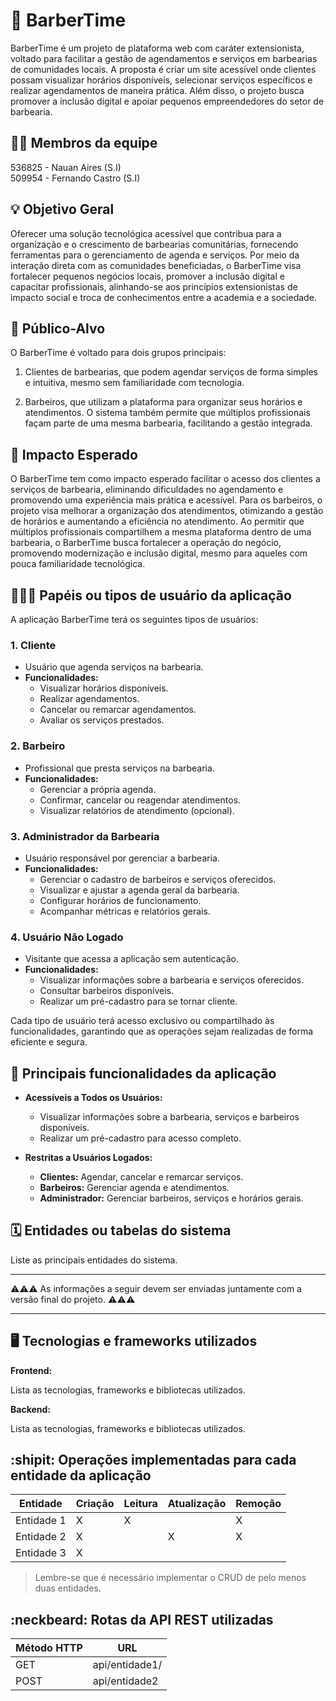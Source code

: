 # :checkered_flag: BarberTime

BarberTime é um projeto de plataforma web com caráter extensionista, voltado para facilitar a gestão de agendamentos e serviços em barbearias de comunidades locais. A proposta é criar um site acessível onde clientes possam visualizar horários disponíveis, selecionar serviços específicos e realizar agendamentos de maneira prática. Além disso, o projeto busca promover a inclusão digital e apoiar pequenos empreendedores do setor de barbearia.

## :technologist: Membros da equipe

536825 - Nauan Aires (S.I)  
509954 - Fernando Castro (S.I)

## :bulb: Objetivo Geral

Oferecer uma solução tecnológica acessível que contribua para a organização e o crescimento de barbearias comunitárias, fornecendo ferramentas para o gerenciamento de agenda e serviços. Por meio da interação direta com as comunidades beneficiadas, o BarberTime visa fortalecer pequenos negócios locais, promover a inclusão digital e capacitar profissionais, alinhando-se aos princípios extensionistas de impacto social e troca de conhecimentos entre a academia e a sociedade.

## :eyes: Público-Alvo

O BarberTime é voltado para dois grupos principais:

1. Clientes de barbearias, que podem agendar serviços de forma simples e intuitiva, mesmo sem familiaridade com tecnologia.

2. Barbeiros, que utilizam a plataforma para organizar seus horários e atendimentos. O sistema também permite que múltiplos profissionais façam parte de uma mesma barbearia, facilitando a gestão integrada.

## :star2: Impacto Esperado

O BarberTime tem como impacto esperado facilitar o acesso dos clientes a serviços de barbearia, eliminando dificuldades no agendamento e promovendo uma experiência mais prática e acessível. Para os barbeiros, o projeto visa melhorar a organização dos atendimentos, otimizando a gestão de horários e aumentando a eficiência no atendimento. Ao permitir que múltiplos profissionais compartilhem a mesma plataforma dentro de uma barbearia, o BarberTime busca fortalecer a operação do negócio, promovendo modernização e inclusão digital, mesmo para aqueles com pouca familiaridade tecnológica.

## :people_holding_hands: Papéis ou tipos de usuário da aplicação

A aplicação BarberTime terá os seguintes tipos de usuários:

### 1. **Cliente**

- Usuário que agenda serviços na barbearia.
- **Funcionalidades:**
  - Visualizar horários disponíveis.
  - Realizar agendamentos.
  - Cancelar ou remarcar agendamentos.
  - Avaliar os serviços prestados.

### 2. **Barbeiro**

- Profissional que presta serviços na barbearia.
- **Funcionalidades:**
  - Gerenciar a própria agenda.
  - Confirmar, cancelar ou reagendar atendimentos.
  - Visualizar relatórios de atendimento (opcional).

### 3. **Administrador da Barbearia**

- Usuário responsável por gerenciar a barbearia.
- **Funcionalidades:**
  - Gerenciar o cadastro de barbeiros e serviços oferecidos.
  - Visualizar e ajustar a agenda geral da barbearia.
  - Configurar horários de funcionamento.
  - Acompanhar métricas e relatórios gerais.

### 4. **Usuário Não Logado**

- Visitante que acessa a aplicação sem autenticação.
- **Funcionalidades:**
  - Visualizar informações sobre a barbearia e serviços oferecidos.
  - Consultar barbeiros disponíveis.
  - Realizar um pré-cadastro para se tornar cliente.

Cada tipo de usuário terá acesso exclusivo ou compartilhado às funcionalidades, garantindo que as operações sejam realizadas de forma eficiente e segura.

## :triangular_flag_on_post: Principais funcionalidades da aplicação

- **Acessíveis a Todos os Usuários:**

  - Visualizar informações sobre a barbearia, serviços e barbeiros disponíveis.
  - Realizar um pré-cadastro para acesso completo.

- **Restritas a Usuários Logados:**
  - **Clientes:** Agendar, cancelar e remarcar serviços.
  - **Barbeiros:** Gerenciar agenda e atendimentos.
  - **Administrador:** Gerenciar barbeiros, serviços e horários gerais.

## :spiral_calendar: Entidades ou tabelas do sistema

Liste as principais entidades do sistema.

---

:warning::warning::warning: As informações a seguir devem ser enviadas juntamente com a versão final do projeto. :warning::warning::warning:

---

## :desktop_computer: Tecnologias e frameworks utilizados

**Frontend:**

Lista as tecnologias, frameworks e bibliotecas utilizados.

**Backend:**

Lista as tecnologias, frameworks e bibliotecas utilizados.

## :shipit: Operações implementadas para cada entidade da aplicação

| Entidade   | Criação | Leitura | Atualização | Remoção |
| ---------- | ------- | ------- | ----------- | ------- |
| Entidade 1 | X       | X       |             | X       |
| Entidade 2 | X       |         | X           | X       |
| Entidade 3 | X       |         |             |         |

> Lembre-se que é necessário implementar o CRUD de pelo menos duas entidades.

## :neckbeard: Rotas da API REST utilizadas

| Método HTTP | URL            |
| ----------- | -------------- |
| GET         | api/entidade1/ |
| POST        | api/entidade2  |
